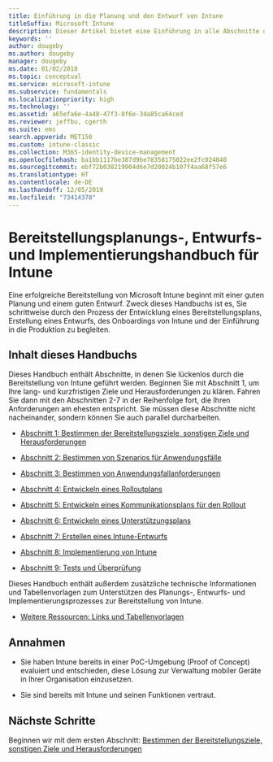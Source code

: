 ```yaml
---
title: Einführung in die Planung und den Entwurf von Intune
titleSuffix: Microsoft Intune
description: Dieser Artikel bietet eine Einführung in alle Abschnitte der Planung, des Entwurfs und der Implementierung von Microsoft Intune. Tools zum Bestimmen von Zielen, Anwendungsfallszenarien und Anforderungen, Erstellen von Rollout- und Kommunikationsplänen sowie von Support-, Test- und Überprüfungsplänen.
keywords: ''
author: dougeby
ms.author: dougeby
manager: dougeby
ms.date: 01/02/2018
ms.topic: conceptual
ms.service: microsoft-intune
ms.subservice: fundamentals
ms.localizationpriority: high
ms.technology: ''
ms.assetid: a65efa6e-4a48-47f3-8f6e-34a85ca64ced
ms.reviewer: jeffbu, cgerth
ms.suite: ems
search.appverid: MET150
ms.custom: intune-classic
ms.collection: M365-identity-device-management
ms.openlocfilehash: ba1bb1117be387d9be78358175022ee2fc024840
ms.sourcegitcommit: ebf72b038219904d6e7d20024b107f4aa68f57e6
ms.translationtype: HT
ms.contentlocale: de-DE
ms.lasthandoff: 12/05/2019
ms.locfileid: "73414378"
---
```

# <a name="intune-deployment-planning-design-and-implementation-guide"></a>Bereitstellungsplanungs-, Entwurfs- und Implementierungshandbuch für Intune

Eine erfolgreiche Bereitstellung von Microsoft Intune beginnt mit einer guten Planung und einem guten Entwurf. Zweck dieses Handbuchs ist es, Sie schrittweise durch den Prozess der Entwicklung eines Bereitstellungsplans, Erstellung eines Entwurfs, des Onboardings von Intune und der Einführung in die Produktion zu begleiten.

## <a name="whats-included-in-this-guide"></a>Inhalt dieses Handbuchs

Dieses Handbuch enthält Abschnitte, in denen Sie lückenlos durch die Bereitstellung von Intune geführt werden. Beginnen Sie mit Abschnitt 1, um Ihre lang- und kurzfristigen Ziele und Herausforderungen zu klären. Fahren Sie dann mit den Abschnitten 2-7 in der Reihenfolge fort, die Ihren Anforderungen am ehesten entspricht. Sie müssen diese Abschnitte nicht nacheinander, sondern können Sie auch parallel durcharbeiten.

- [Abschnitt 1: Bestimmen der Bereitstellungsziele, sonstigen Ziele und Herausforderungen](planning-guide-deployment-goals.md)

- [Abschnitt 2: Bestimmen von Szenarios für Anwendungsfälle](planning-guide-scenarios.md)

- [Abschnitt 3: Bestimmen von Anwendungsfallanforderungen](planning-guide-requirements.md)

- [Abschnitt 4: Entwickeln eines Rolloutplans](planning-guide-rollout-plan.md)

- [Abschnitt 5: Entwickeln eines Kommunikationsplans für den Rollout](planning-guide-communication-plan.md)

- [Abschnitt 6: Entwickeln eines Unterstützungsplans](planning-guide-support-plan.md)

- [Abschnitt 7: Erstellen eines Intune-Entwurfs](planning-guide-design.md)

- [Abschnitt 8: Implementierung von Intune](planning-guide-onboarding.md)

- [Abschnitt 9: Tests und Überprüfung](planning-guide-test-validation.md)

Dieses Handbuch enthält außerdem zusätzliche technische Informationen und Tabellenvorlagen zum Unterstützen des Planungs-, Entwurfs- und Implementierungsprozesses zur Bereitstellung von Intune.

- [Weitere Ressourcen: Links und Tabellenvorlagen](planning-guide-resources.md)

## <a name="assumptions"></a>Annahmen

- Sie haben Intune bereits in einer PoC-Umgebung (Proof of Concept) evaluiert und entschieden, diese Lösung zur Verwaltung mobiler Geräte in Ihrer Organisation einzusetzen.

- Sie sind bereits mit Intune und seinen Funktionen vertraut.

## <a name="next-steps"></a>Nächste Schritte

Beginnen wir mit dem ersten Abschnitt: [Bestimmen der Bereitstellungsziele, sonstigen Ziele und Herausforderungen](planning-guide-deployment-goals.md)
